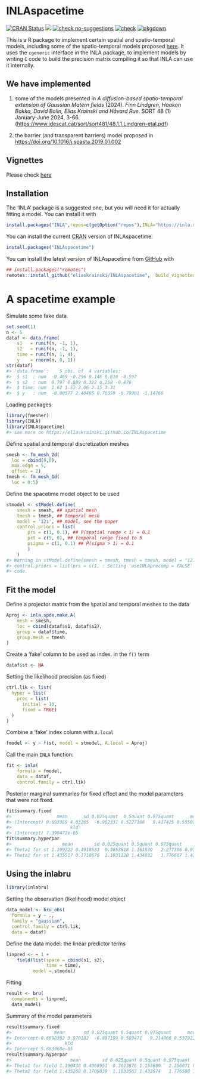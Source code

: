 
<!-- README.md is generated from README.Rmd. Please edit that file -->

# INLAspacetime

<!-- badges: start -->

[![CRAN
Status](http://www.r-pkg.org/badges/version-last-release/INLAspacetime)](https://cran.r-project.org/package=INLAspacetime)
[![](https://cranlogs.r-pkg.org/badges/INLAspacetime)](https://cran.r-project.org/package=INLAspacetime)
[![check
no-suggestions](https://github.com/eliaskrainski/INLAspacetime/workflows/R-CMD-check-no-suggests/badge.svg)](https://github.com/eliaskrainski/INLAspacetime/actions)
[![check](https://github.com/eliaskrainski/INLAspacetime/workflows/R-CMD-check/badge.svg)](https://github.com/eliaskrainski/INLAspacetime/actions)
[![pkgdown](https://github.com/eliaskrainski/INLAspacetime/workflows/pkgdown/badge.svg)](https://github.com/eliaskrainski/INLAspacetime/actions)
<!-- badges: end -->

This is a R package to implement certain spatial and spatio-temporal
models, including some of the spatio-temporal models proposed
[here](https://www.idescat.cat/sort/sort481/48.1.1.Lindgren-etal.pdf).
It uses the `cgeneric` interface in the INLA package, to implement
models by writing `C` code to build the precision matrix compiling it so
that INLA can use it internally.

## We have implemented

1.  some of the models presented in *A diffusion-based spatio-temporal
    extension of Gaussian Matérn fields* (2024). *Finn Lindgren, Haakon
    Bakka, David Bolin, Elias Krainski and Håvard Rue*. SORT 48 (1)
    January-June 2024, 3-66.
    (<https://www.idescat.cat/sort/sort481/48.1.1.Lindgren-etal.pdf>)

2.  the barrier (and transparent barriers) model proposed in
    <https://doi.org/10.1016/j.spasta.2019.01.002>

## Vignettes

Please check
[here](https://eliaskrainski.github.io/INLAspacetime/articles/)

## Installation

The ‘INLA’ package is a suggested one, but you will need it for actually
fitting a model. You can install it with

``` r
install.packages("INLA",repos=c(getOption("repos"),INLA="https://inla.r-inla-download.org/R/testing"), dep=TRUE) 
```

You can install the current [CRAN](https://CRAN.R-project.org) version
of INLAspacetime:

``` r
install.packages("INLAspacetime")
```

You can install the latest version of INLAspacetime from
[GitHub](https://github.com/eliaskrainski/INLAspacetime) with

``` r
## install.packages("remotes")
remotes::install_github("eliaskrainski/INLAspacetime",  build_vignettes=TRUE)
```

<!-- or track the development version builds via [inlabru-org.r-universe.dev](https://inlabru-org.r-universe.dev/ui#builds): -->
<!-- ```{r universe-installation, eval = FALSE} -->
<!-- ## Enable universe(s) by inlabru-org -->
<!-- options(repos = c( -->
<!--   inlabruorg = "https://inlabru-org.r-universe.dev", -->
<!--   INLA = "https://inla.r-inla-download.org/R/testing", -->
<!--   CRAN = "https://cloud.r-project.org" -->
<!-- )) -->
<!-- ## Install it -->
<!-- install.packages("INLAspacetime") -->
<!-- ``` -->

# A spacetime example

Simulate some fake data.

``` r
set.seed(1)
n <- 5
dataf <- data.frame(
    s1   = runif(n, -1, 1),
    s2   = runif(n, -1, 1),
    time = runif(n, 1, 4),
    y    = rnorm(n, 0, 1))
str(dataf)
#> 'data.frame':    5 obs. of  4 variables:
#>  $ s1  : num  -0.469 -0.256 0.146 0.816 -0.597
#>  $ s2  : num  0.797 0.889 0.322 0.258 -0.876
#>  $ time: num  1.62 1.53 3.06 2.15 3.31
#>  $ y   : num  -0.00577 2.40465 0.76359 -0.79901 -1.14766
```

Loading packages:

``` r
library(fmesher)
library(INLA)
library(INLAspacetime)
#> see more on https://eliaskrainski.github.io/INLAspacetime
```

Define spatial and temporal discretization meshes

``` r
smesh <- fm_mesh_2d(
  loc = cbind(0,0), 
  max.edge = 5, 
  offset = 2)
tmesh <- fm_mesh_1d(
  loc = 0:5)
```

Define the spacetime model object to be used

``` r
stmodel <- stModel.define(
    smesh = smesh, ## spatial mesh
    tmesh = tmesh, ## temporal mesh
    model = '121', ## model, see the paper
    control.priors = list(
        prs = c(1, 0.1), ## P(spatial range < 1) = 0.1
        prt = c(5, 0), ## temporal range fixed to 5
        psigma = c(1, 0.1) ## P(sigma > 1) = 0.1
        )
    )
#> Warning in stModel.define(smesh = smesh, tmesh = tmesh, model = "121",
#> control.priors = list(prs = c(1, : Setting 'useINLAprecomp = FALSE' to use new
#> code.
```

## Fit the model

Define a projector matrix from the spatial and temporal meshes to the
data

``` r
Aproj <- inla.spde.make.A(
    mesh = smesh,
    loc = cbind(dataf$s1, dataf$s2),
    group = dataf$time,
    group.mesh = tmesh
)
```

Create a ‘fake’ column to be used as index. in the `f()` term

``` r
dataf$st <- NA
```

Setting the likelihood precision (as fixed)

``` r
ctrl.lik <- list(
  hyper = list(
    prec = list(
      initial = 10, 
      fixed = TRUE)    
  )
)
```

Combine a ‘fake’ index column with `A.local`

``` r
fmodel <- y ~ f(st, model = stmodel, A.local = Aproj)
```

Call the main `INLA` function:

``` r
fit <- inla(
    formula = fmodel,
    data = dataf,
    control.family = ctrl.lik)
```

Posterior marginal summaries for fixed effect and the model parameters
that were not fixed.

``` r
fit$summary.fixed
#>                 mean      sd 0.025quant  0.5quant 0.975quant      mode
#> (Intercept) 0.693389 4.03265  -6.962331 0.5227188   9.417425 0.5550712
#>                      kld
#> (Intercept) 7.398472e-05
fit$summary.hyperpar
#>                   mean        sd 0.025quant 0.5quant 0.975quant     mode
#> Theta1 for st 1.199222 0.4918533  0.3653818 1.161539   2.277396 0.974993
#> Theta2 for st 1.435517 0.1710676  1.1031120 1.434032   1.776667 1.427752
```

## Using the **inlabru**

``` r
library(inlabru)
```

Setting the observation (likelihood) model object

``` r
data_model <- bru_obs(
  formula = y ~ ., 
  family = "gaussian",
  control.family = ctrl.lik, 
  data = dataf)
```

Define the data model: the linear predictor terms

``` r
linpred <- ~ 1 +
    field(list(space = cbind(s1, s2), 
               time = time),
          model = stmodel)
```

Fitting

``` r
result <- bru(
  components = linpred,
  data_model)
```

Summary of the model parameters

``` r
result$summary.fixed
#>                mean       sd 0.025quant 0.5quant 0.975quant      mode
#> Intercept 0.6690302 3.970182  -6.887199 0.509471   9.214066 0.5379221
#>                    kld
#> Intercept 5.683968e-05
result$summary.hyperpar
#>                      mean        sd 0.025quant 0.5quant 0.975quant      mode
#> Theta1 for field 1.190438 0.4868951  0.3623876 1.153809   2.256071 0.9726162
#> Theta2 for field 1.435268 0.1709839  1.1033563 1.433674   1.776580 1.4269195
```
